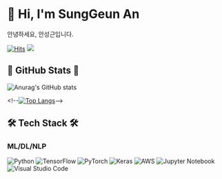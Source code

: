 # 👋 Hi, I'm SungGeun An
<!-- [![Typing SVG](https://readme-typing-svg.herokuapp.com?lines=Hi+there%F0%9F%96%90&center=true)](https://git.io/typing-svg) -->
안녕하세요, 안성근입니다. 

[![Hits](https://hits.seeyoufarm.com/api/count/incr/badge.svg?url=https%3A%2F%2Fgithub.com%2Fssunggun2%2Fhit-counter&count_bg=%23A1A1A1&title_bg=%23262525&icon=github.svg&icon_color=%23E7E7E7&title=GitHub&edge_flat=false)](https://github.com/ssunggun2)
<a href="mailto:ssunggun2@snu.ac.kr"><img src="https://img.shields.io/badge/Gmail-d14836?&logo=Gmail&logoColor=white&link=ssunggun2@snu.ac.kr"/></a>

## :musical_note: GitHub Stats :musical_note:
![Anurag's GitHub stats](https://github-readme-stats.vercel.app/api?username=ssunggun2&show_icons=true&theme=vue)

\<!--[![Top Langs](https://github-readme-stats.vercel.app/api/top-langs/?username=ssunggun2)](https://github.com/ssungggun2/github-readme-stats)-->

## 🛠 Tech Stack 🛠 
###  ML/DL/NLP 
![Python](https://img.shields.io/badge/python-3776AB?style=flat&logo=python&logoColor=ffdd54)
![TensorFlow](https://img.shields.io/badge/TensorFlow-FF6F00?style=flat&logo=TensorFlow&logoColor=white)
![PyTorch](https://img.shields.io/badge/PyTorch-%23EE4C2C.svg?style=flat&logo=PyTorch&logoColor=white)
![Keras](https://img.shields.io/badge/Keras-%23D00000.svg?style=flat&logo=Keras&logoColor=white)
![AWS](https://img.shields.io/badge/AWS-%23FF9900.svg?style=flat&logo=amazon-aws&logoColor=white)
![Jupyter Notebook](https://img.shields.io/badge/jupyter-F37626.svg?style=flat&logo=jupyter&logoColor=white)
![Visual Studio Code](https://img.shields.io/badge/Visual%20Studio%20Code-0078d7.svg?style=flat&logo=visual-studio-code&logoColor=white)
<!-- 
- 📒 **Fomagran's blog ...** [![Tech Blog Badge](http://img.shields.io/badge/-Tech%20blog-black?style=flat-square&logo=blogger&logoColor=white&link=https://fomaios.tistory.com/)](https://fomaios.tistory.com/)

- 📺  **Fomagran's Youtube...**[![Youtube Badge](https://img.shields.io/badge/Youtube-ff0000?style=flat-square&logo=youtube&link=https://www.youtube.com/channel/UC59AeIeNUcJDoCga8cO5ENw)](https://www.youtube.com/channel/UC59AeIeNUcJDoCga8cO5ENw)      -->
